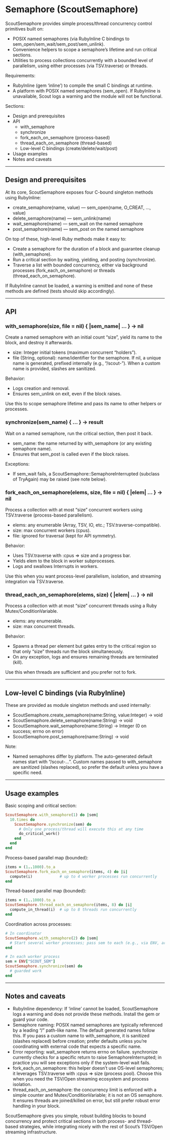 # Semaphore (ScoutSemaphore)

ScoutSemaphore provides simple process/thread concurrency control primitives built on:

- POSIX named semaphores (via RubyInline C bindings to sem_open/sem_wait/sem_post/sem_unlink).
- Convenience helpers to scope a semaphore’s lifetime and run critical sections.
- Utilities to process collections concurrently with a bounded level of parallelism, using either processes (via TSV.traverse) or threads.

Requirements:
- RubyInline (gem ‘inline’) to compile the small C bindings at runtime.
- A platform with POSIX named semaphores (sem_open). If RubyInline is unavailable, Scout logs a warning and the module will not be functional.

Sections:
- Design and prerequisites
- API
  - with_semaphore
  - synchronize
  - fork_each_on_semaphore (process-based)
  - thread_each_on_semaphore (thread-based)
  - Low-level C bindings (create/delete/wait/post)
- Usage examples
- Notes and caveats

---

## Design and prerequisites

At its core, ScoutSemaphore exposes four C-bound singleton methods using RubyInline:

- create_semaphore(name, value) — sem_open(name, O_CREAT, …, value)
- delete_semaphore(name) — sem_unlink(name)
- wait_semaphore(name) — sem_wait on the named semaphore
- post_semaphore(name) — sem_post on the named semaphore

On top of these, high-level Ruby methods make it easy to:
- Create a semaphore for the duration of a block and guarantee cleanup (with_semaphore).
- Run a critical section by waiting, yielding, and posting (synchronize).
- Traverse a list with bounded concurrency, either via background processes (fork_each_on_semaphore) or threads (thread_each_on_semaphore).

If RubyInline cannot be loaded, a warning is emitted and none of these methods are defined (tests should skip accordingly).

---

## API

### with_semaphore(size, file = nil) { |sem_name| ... } → nil

Create a named semaphore with an initial count “size”, yield its name to the block, and destroy it afterwards.

- size: Integer initial tokens (maximum concurrent “holders”).
- file (String, optional): name/identifier for the semaphore. If nil, a unique name is generated, prefixed internally (e.g., “/scout-<digest>”). When a custom name is provided, slashes are sanitized.

Behavior:
- Logs creation and removal.
- Ensures sem_unlink on exit, even if the block raises.

Use this to scope semaphore lifetime and pass its name to other helpers or processes.

### synchronize(sem_name) { ... } → result

Wait on a named semaphore, run the critical section, then post it back.

- sem_name: the name returned by with_semaphore (or any existing semaphore name).
- Ensures that sem_post is called even if the block raises.

Exceptions:
- If sem_wait fails, a ScoutSemaphore::SemaphoreInterrupted (subclass of TryAgain) may be raised (see note below).

### fork_each_on_semaphore(elems, size, file = nil) { |elem| ... } → nil

Process a collection with at most “size” concurrent workers using TSV.traverse (process-based parallelism).

- elems: any enumerable (Array, TSV, IO, etc.; TSV.traverse-compatible).
- size: max concurrent workers (cpus).
- file: ignored for traversal (kept for API symmetry).

Behavior:
- Uses TSV.traverse with :cpus => size and a progress bar.
- Yields elem to the block in worker subprocesses.
- Logs and swallows Interrupts in workers.

Use this when you want process-level parallelism, isolation, and streaming integration via TSV.traverse.

### thread_each_on_semaphore(elems, size) { |elem| ... } → nil

Process a collection with at most “size” concurrent threads using a Ruby Mutex/ConditionVariable.

- elems: any enumerable.
- size: max concurrent threads.

Behavior:
- Spawns a thread per element but gates entry to the critical region so that only “size” threads run the block simultaneously.
- On any exception, logs and ensures remaining threads are terminated (kill).

Use this when threads are sufficient and you prefer not to fork.

---

## Low-level C bindings (via RubyInline)

These are provided as module singleton methods and used internally:

- ScoutSemaphore.create_semaphore(name:String, value:Integer) → void
- ScoutSemaphore.delete_semaphore(name:String) → void
- ScoutSemaphore.wait_semaphore(name:String) → Integer (0 on success; errno on error)
- ScoutSemaphore.post_semaphore(name:String) → void

Note:
- Named semaphores differ by platform. The auto-generated default names start with “/scout-…”. Custom names passed to with_semaphore are sanitized (slashes replaced), so prefer the default unless you have a specific need.

---

## Usage examples

Basic scoping and critical section:

```ruby
ScoutSemaphore.with_semaphore(1) do |sem|
  10.times do
    ScoutSemaphore.synchronize(sem) do
      # Only one process/thread will execute this at any time
      do_critical_work()
    end
  end
end
```

Process-based parallel map (bounded):

```ruby
items = (1..1000).to_a
ScoutSemaphore.fork_each_on_semaphore(items, 4) do |i|
  compute(i)            # up to 4 worker processes run concurrently
end
```

Thread-based parallel map (bounded):

```ruby
items = (1..1000).to_a
ScoutSemaphore.thread_each_on_semaphore(items, 8) do |i|
  compute_in_thread(i)  # up to 8 threads run concurrently
end
```

Coordination across processes:

```ruby
# In coordinator
ScoutSemaphore.with_semaphore(2) do |sem|
  # Start several worker processes; pass sem to each (e.g., via ENV, argv, IPC)
end

# In each worker process
sem = ENV["SCOUT_SEM"]
ScoutSemaphore.synchronize(sem) do
  # guarded work
end
```

---

## Notes and caveats

- RubyInline dependency: If ‘inline’ cannot be loaded, ScoutSemaphore logs a warning and does not provide these methods. Install the gem or guard your code.
- Semaphore naming: POSIX named semaphores are typically referenced by a leading “/” path-like name. The default generated names follow this. If you pass a custom name to with_semaphore, it is sanitized (slashes replaced) before creation; prefer defaults unless you’re coordinating with external code that expects a specific name.
- Error reporting: wait_semaphore returns errno on failure. synchronize currently checks for a specific return to raise SemaphoreInterrupted; in practice you will see exceptions only if the system-level wait fails.
- fork_each_on_semaphore: this helper doesn’t use OS-level semaphores; it leverages TSV.traverse with :cpus => size (process pool). Choose this when you need the TSV/Open streaming ecosystem and process isolation.
- thread_each_on_semaphore: the concurrency limit is enforced with a simple counter and Mutex/ConditionVariable; it is not an OS semaphore. It ensures threads are joined/killed on error, but still prefer robust error handling in your block.

ScoutSemaphore gives you simple, robust building blocks to bound concurrency and protect critical sections in both process- and thread-based strategies, while integrating nicely with the rest of Scout’s TSV/Open streaming infrastructure.